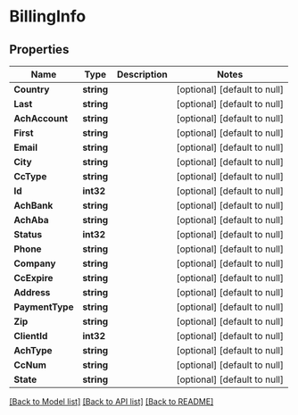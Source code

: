 # BillingInfo

## Properties
Name | Type | Description | Notes
------------ | ------------- | ------------- | -------------
**Country** | **string** |  | [optional] [default to null]
**Last** | **string** |  | [optional] [default to null]
**AchAccount** | **string** |  | [optional] [default to null]
**First** | **string** |  | [optional] [default to null]
**Email** | **string** |  | [optional] [default to null]
**City** | **string** |  | [optional] [default to null]
**CcType** | **string** |  | [optional] [default to null]
**Id** | **int32** |  | [optional] [default to null]
**AchBank** | **string** |  | [optional] [default to null]
**AchAba** | **string** |  | [optional] [default to null]
**Status** | **int32** |  | [optional] [default to null]
**Phone** | **string** |  | [optional] [default to null]
**Company** | **string** |  | [optional] [default to null]
**CcExpire** | **string** |  | [optional] [default to null]
**Address** | **string** |  | [optional] [default to null]
**PaymentType** | **string** |  | [optional] [default to null]
**Zip** | **string** |  | [optional] [default to null]
**ClientId** | **int32** |  | [optional] [default to null]
**AchType** | **string** |  | [optional] [default to null]
**CcNum** | **string** |  | [optional] [default to null]
**State** | **string** |  | [optional] [default to null]

[[Back to Model list]](../README.md#documentation-for-models) [[Back to API list]](../README.md#documentation-for-api-endpoints) [[Back to README]](../README.md)


